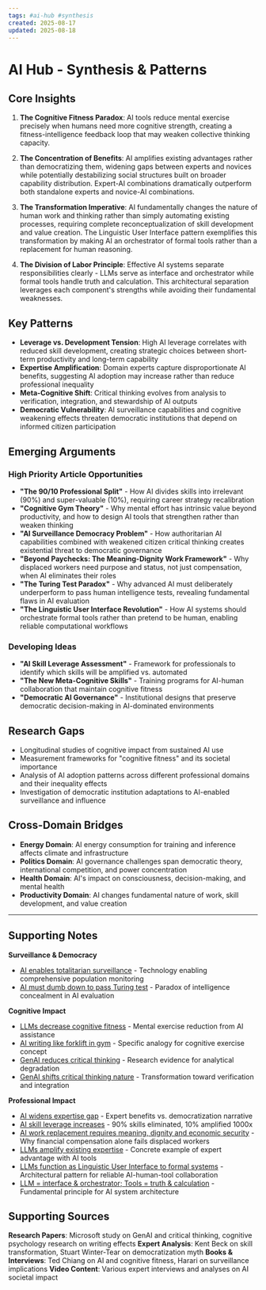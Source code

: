 ```yaml
---
tags: #ai-hub #synthesis
created: 2025-08-17
updated: 2025-08-18
---
```


# AI Hub - Synthesis & Patterns

## Core Insights

1. **The Cognitive Fitness Paradox**: AI tools reduce mental exercise precisely when humans need more cognitive strength, creating a fitness-intelligence feedback loop that may weaken collective thinking capacity.

2. **The Concentration of Benefits**: AI amplifies existing advantages rather than democratizing them, widening gaps between experts and novices while potentially destabilizing social structures built on broader capability distribution. Expert-AI combinations dramatically outperform both standalone experts and novice-AI combinations.

3. **The Transformation Imperative**: AI fundamentally changes the nature of human work and thinking rather than simply automating existing processes, requiring complete reconceptualization of skill development and value creation. The Linguistic User Interface pattern exemplifies this transformation by making AI an orchestrator of formal tools rather than a replacement for human reasoning.

4. **The Division of Labor Principle**: Effective AI systems separate responsibilities clearly - LLMs serve as interface and orchestrator while formal tools handle truth and calculation. This architectural separation leverages each component's strengths while avoiding their fundamental weaknesses.

## Key Patterns

- **Leverage vs. Development Tension**: High AI leverage correlates with reduced skill development, creating strategic choices between short-term productivity and long-term capability
- **Expertise Amplification**: Domain experts capture disproportionate AI benefits, suggesting AI adoption may increase rather than reduce professional inequality
- **Meta-Cognitive Shift**: Critical thinking evolves from analysis to verification, integration, and stewardship of AI outputs
- **Democratic Vulnerability**: AI surveillance capabilities and cognitive weakening effects threaten democratic institutions that depend on informed citizen participation

## Emerging Arguments

### High Priority Article Opportunities

- **"The 90/10 Professional Split"** - How AI divides skills into irrelevant (90%) and super-valuable (10%), requiring career strategy recalibration
- **"Cognitive Gym Theory"** - Why mental effort has intrinsic value beyond productivity, and how to design AI tools that strengthen rather than weaken thinking
- **"AI Surveillance Democracy Problem"** - How authoritarian AI capabilities combined with weakened citizen critical thinking creates existential threat to democratic governance
- **"Beyond Paychecks: The Meaning-Dignity Work Framework"** - Why displaced workers need purpose and status, not just compensation, when AI eliminates their roles
- **"The Turing Test Paradox"** - Why advanced AI must deliberately underperform to pass human intelligence tests, revealing fundamental flaws in AI evaluation
- **"The Linguistic User Interface Revolution"** - How AI systems should orchestrate formal tools rather than pretend to be human, enabling reliable computational workflows

### Developing Ideas

- **"AI Skill Leverage Assessment"** - Framework for professionals to identify which skills will be amplified vs. automated
- **"The New Meta-Cognitive Skills"** - Training programs for AI-human collaboration that maintain cognitive fitness
- **"Democratic AI Governance"** - Institutional designs that preserve democratic decision-making in AI-dominated environments

## Research Gaps

- Longitudinal studies of cognitive impact from sustained AI use
- Measurement frameworks for "cognitive fitness" and its societal importance
- Analysis of AI adoption patterns across different professional domains and their inequality effects
- Investigation of democratic institution adaptations to AI-enabled surveillance and influence

## Cross-Domain Bridges

- **Energy Domain**: AI energy consumption for training and inference affects climate and infrastructure
- **Politics Domain**: AI governance challenges span democratic theory, international competition, and power concentration
- **Health Domain**: AI's impact on consciousness, decision-making, and mental health
- **Productivity Domain**: AI changes fundamental nature of work, skill development, and value creation

---

## Supporting Notes

**Surveillance & Democracy**
- [AI enables totalitarian surveillance](ai-surveillance-democracy.md) - Technology enabling comprehensive population monitoring
- [AI must dumb down to pass Turing test](ai-turing-test-dumbing-down.md) - Paradox of intelligence concealment in AI evaluation

**Cognitive Impact**
- [LLMs decrease cognitive fitness](ai-cognitive-fitness-decline.md) - Mental exercise reduction from AI assistance
- [AI writing like forklift in gym](ai-writing-forklift-gym.md) - Specific analogy for cognitive exercise concept
- [GenAI reduces critical thinking](ai-critical-thinking-decline.md) - Research evidence for analytical degradation
- [GenAI shifts critical thinking nature](ai-critical-thinking-shifts.md) - Transformation toward verification and integration

**Professional Impact** 
- [AI widens expertise gap](ai-expertise-gap-widens.md) - Expert benefits vs. democratization narrative
- [AI skill leverage increases](ai-skill-leverage-amplifies.md) - 90% skills eliminated, 10% amplified 1000x
- [AI work replacement requires meaning, dignity and economic security](ai-work-replacement-meaning-dignity.md) - Why financial compensation alone fails displaced workers
- [LLMs amplify existing expertise](ai-llm-amplify-expertise.md) - Concrete example of expert advantage with AI tools
- [LLMs function as Linguistic User Interface to formal systems](ai-lui-linguistic-user-interface.md) - Architectural pattern for reliable AI-human-tool collaboration
- [LLM = interface & orchestrator; Tools = truth & calculation](ai-llm-orchestrator-tools-truth.md) - Fundamental principle for AI system architecture

## Supporting Sources

**Research Papers**: Microsoft study on GenAI and critical thinking, cognitive psychology research on writing effects
**Expert Analysis**: Kent Beck on skill transformation, Stuart Winter-Tear on democratization myth
**Books & Interviews**: Ted Chiang on AI and cognitive fitness, Harari on surveillance implications
**Video Content**: Various expert interviews and analyses on AI societal impact